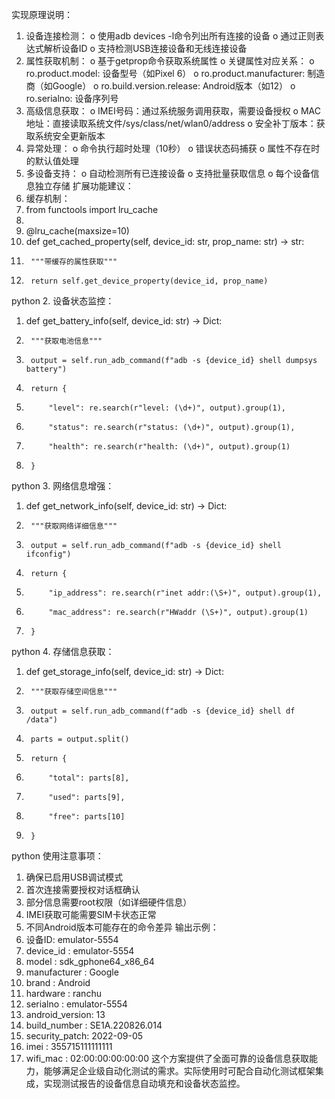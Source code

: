 







实现原理说明：
1.	设备连接检测：
o	使用adb devices -l命令列出所有连接的设备
o	通过正则表达式解析设备ID
o	支持检测USB连接设备和无线连接设备
2.	属性获取机制：
o	基于getprop命令获取系统属性
o	关键属性对应关系：
o	ro.product.model: 设备型号（如Pixel 6）
o	ro.product.manufacturer: 制造商（如Google）
o	ro.build.version.release: Android版本（如12）
o	ro.serialno: 设备序列号
3.	高级信息获取：
o	IMEI号码：通过系统服务调用获取，需要设备授权
o	MAC地址：直接读取系统文件/sys/class/net/wlan0/address
o	安全补丁版本：获取系统安全更新版本
4.	异常处理：
o	命令执行超时处理（10秒）
o	错误状态码捕获
o	属性不存在时的默认值处理
5.	多设备支持：
o	自动检测所有已连接设备
o	支持批量获取信息
o	每个设备信息独立存储
扩展功能建议：
1.	缓存机制：
1.	from functools import lru_cache
2.	
3.	@lru_cache(maxsize=10)
4.	def get_cached_property(self, device_id: str, prop_name: str) -> str:
5.	    """带缓存的属性获取"""
6.	    return self.get_device_property(device_id, prop_name)
python
2.	设备状态监控：
1.	def get_battery_info(self, device_id: str) -> Dict:
2.	    """获取电池信息"""
3.	    output = self.run_adb_command(f"adb -s {device_id} shell dumpsys battery")
4.	    return {
5.	        "level": re.search(r"level: (\d+)", output).group(1),
6.	        "status": re.search(r"status: (\d+)", output).group(1),
7.	        "health": re.search(r"health: (\d+)", output).group(1)
8.	    }
python
3.	网络信息增强：
1.	def get_network_info(self, device_id: str) -> Dict:
2.	    """获取网络详细信息"""
3.	    output = self.run_adb_command(f"adb -s {device_id} shell ifconfig")
4.	    return {
5.	        "ip_address": re.search(r"inet addr:(\S+)", output).group(1),
6.	        "mac_address": re.search(r"HWaddr (\S+)", output).group(1)
7.	    }
python
4.	存储信息获取：
1.	def get_storage_info(self, device_id: str) -> Dict:
2.	    """获取存储空间信息"""
3.	    output = self.run_adb_command(f"adb -s {device_id} shell df /data")
4.	    parts = output.split()
5.	    return {
6.	        "total": parts[8],
7.	        "used": parts[9],
8.	        "free": parts[10]
9.	    }
python
使用注意事项：
1.	确保已启用USB调试模式
2.	首次连接需要授权对话框确认
3.	部分信息需要root权限（如详细硬件信息）
4.	IMEI获取可能需要SIM卡状态正常
5.	不同Android版本可能存在的命令差异
输出示例：
1.	设备ID: emulator-5554
2.	device_id      : emulator-5554
3.	model          : sdk_gphone64_x86_64
4.	manufacturer   : Google
5.	brand          : Android
6.	hardware       : ranchu
7.	serialno       : emulator-5554
8.	android_version: 13
9.	build_number   : SE1A.220826.014
10.	security_patch: 2022-09-05
11.	imei           : 355715111111111
12.	wifi_mac       : 02:00:00:00:00:00
这个方案提供了全面可靠的设备信息获取能力，能够满足企业级自动化测试的需求。实际使用时可配合自动化测试框架集成，实现测试报告的设备信息自动填充和设备状态监控。




